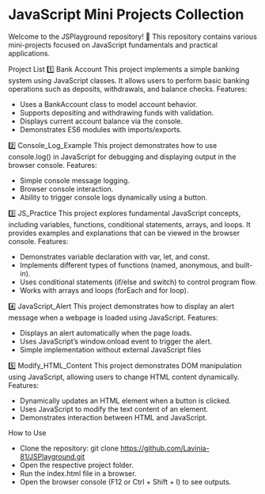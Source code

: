 # JavaScript Mini Projects Collection
Welcome to the JSPlayground repository! 🚀
This repository contains various mini-projects focused on JavaScript fundamentals and practical applications.

Project List
1️⃣ Bank Account
This project implements a simple banking system using JavaScript classes.
It allows users to perform basic banking operations such as deposits, withdrawals, and balance checks.
Features:
- Uses a BankAccount class to model account behavior.
- Supports depositing and withdrawing funds with validation.
- Displays current account balance via the console.
- Demonstrates ES6 modules with imports/exports.

  
2️⃣ Console_Log_Example
This project demonstrates how to use console.log() in JavaScript for debugging and displaying output in the browser console.
Features:
- Simple console message logging.
- Browser console interaction.
- Ability to trigger console logs dynamically using a button.

  
3️⃣ JS_Practice
This project explores fundamental JavaScript concepts, including variables, functions, conditional statements, arrays, and loops. 
It provides examples and explanations that can be viewed in the browser console.
Features:
- Demonstrates variable declaration with var, let, and const.
- Implements different types of functions (named, anonymous, and built-in).
- Uses conditional statements (if/else and switch) to control program flow.
- Works with arrays and loops (forEach and for loop).

  

4️⃣ JavaScript_Alert
This project demonstrates how to display an alert message when a webpage is loaded using JavaScript.
Features:
- Displays an alert automatically when the page loads.
- Uses JavaScript’s window.onload event to trigger the alert.
- Simple implementation without external JavaScript files


5️⃣ Modify_HTML_Content
This project demonstrates DOM manipulation using JavaScript, allowing users to change HTML content dynamically.
Features:
- Dynamically updates an HTML element when a button is clicked.
- Uses JavaScript to modify the text content of an element.
- Demonstrates interaction between HTML and JavaScript.


How to Use
- Clone the repository:
git clone https://github.com/Lavinia-81/JSPlayground.git
- Open the respective project folder.
- Run the index.html file in a browser.
- Open the browser console (F12 or Ctrl + Shift + I) to see outputs.






